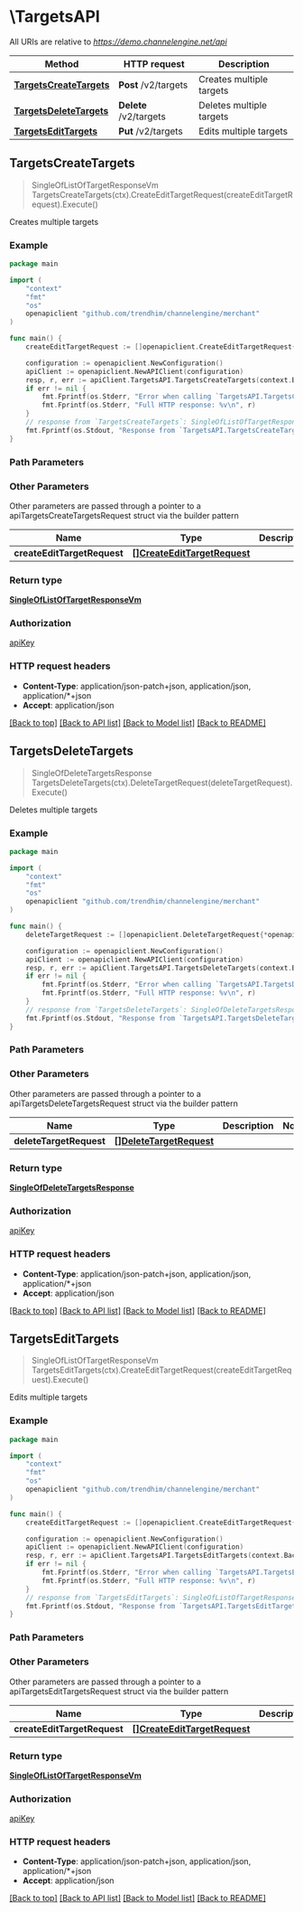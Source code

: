 # \TargetsAPI

All URIs are relative to *https://demo.channelengine.net/api*

Method | HTTP request | Description
------------- | ------------- | -------------
[**TargetsCreateTargets**](TargetsAPI.md#TargetsCreateTargets) | **Post** /v2/targets | Creates multiple targets
[**TargetsDeleteTargets**](TargetsAPI.md#TargetsDeleteTargets) | **Delete** /v2/targets | Deletes multiple targets
[**TargetsEditTargets**](TargetsAPI.md#TargetsEditTargets) | **Put** /v2/targets | Edits multiple targets



## TargetsCreateTargets

> SingleOfListOfTargetResponseVm TargetsCreateTargets(ctx).CreateEditTargetRequest(createEditTargetRequest).Execute()

Creates multiple targets



### Example

```go
package main

import (
	"context"
	"fmt"
	"os"
	openapiclient "github.com/trendhim/channelengine/merchant"
)

func main() {
	createEditTargetRequest := []openapiclient.CreateEditTargetRequest{*openapiclient.NewCreateEditTargetRequest()} // []CreateEditTargetRequest |  (optional)

	configuration := openapiclient.NewConfiguration()
	apiClient := openapiclient.NewAPIClient(configuration)
	resp, r, err := apiClient.TargetsAPI.TargetsCreateTargets(context.Background()).CreateEditTargetRequest(createEditTargetRequest).Execute()
	if err != nil {
		fmt.Fprintf(os.Stderr, "Error when calling `TargetsAPI.TargetsCreateTargets``: %v\n", err)
		fmt.Fprintf(os.Stderr, "Full HTTP response: %v\n", r)
	}
	// response from `TargetsCreateTargets`: SingleOfListOfTargetResponseVm
	fmt.Fprintf(os.Stdout, "Response from `TargetsAPI.TargetsCreateTargets`: %v\n", resp)
}
```

### Path Parameters



### Other Parameters

Other parameters are passed through a pointer to a apiTargetsCreateTargetsRequest struct via the builder pattern


Name | Type | Description  | Notes
------------- | ------------- | ------------- | -------------
 **createEditTargetRequest** | [**[]CreateEditTargetRequest**](CreateEditTargetRequest.md) |  | 

### Return type

[**SingleOfListOfTargetResponseVm**](SingleOfListOfTargetResponseVm.md)

### Authorization

[apiKey](../README.md#apiKey)

### HTTP request headers

- **Content-Type**: application/json-patch+json, application/json, application/*+json
- **Accept**: application/json

[[Back to top]](#) [[Back to API list]](../README.md#documentation-for-api-endpoints)
[[Back to Model list]](../README.md#documentation-for-models)
[[Back to README]](../README.md)


## TargetsDeleteTargets

> SingleOfDeleteTargetsResponse TargetsDeleteTargets(ctx).DeleteTargetRequest(deleteTargetRequest).Execute()

Deletes multiple targets



### Example

```go
package main

import (
	"context"
	"fmt"
	"os"
	openapiclient "github.com/trendhim/channelengine/merchant"
)

func main() {
	deleteTargetRequest := []openapiclient.DeleteTargetRequest{*openapiclient.NewDeleteTargetRequest()} // []DeleteTargetRequest |  (optional)

	configuration := openapiclient.NewConfiguration()
	apiClient := openapiclient.NewAPIClient(configuration)
	resp, r, err := apiClient.TargetsAPI.TargetsDeleteTargets(context.Background()).DeleteTargetRequest(deleteTargetRequest).Execute()
	if err != nil {
		fmt.Fprintf(os.Stderr, "Error when calling `TargetsAPI.TargetsDeleteTargets``: %v\n", err)
		fmt.Fprintf(os.Stderr, "Full HTTP response: %v\n", r)
	}
	// response from `TargetsDeleteTargets`: SingleOfDeleteTargetsResponse
	fmt.Fprintf(os.Stdout, "Response from `TargetsAPI.TargetsDeleteTargets`: %v\n", resp)
}
```

### Path Parameters



### Other Parameters

Other parameters are passed through a pointer to a apiTargetsDeleteTargetsRequest struct via the builder pattern


Name | Type | Description  | Notes
------------- | ------------- | ------------- | -------------
 **deleteTargetRequest** | [**[]DeleteTargetRequest**](DeleteTargetRequest.md) |  | 

### Return type

[**SingleOfDeleteTargetsResponse**](SingleOfDeleteTargetsResponse.md)

### Authorization

[apiKey](../README.md#apiKey)

### HTTP request headers

- **Content-Type**: application/json-patch+json, application/json, application/*+json
- **Accept**: application/json

[[Back to top]](#) [[Back to API list]](../README.md#documentation-for-api-endpoints)
[[Back to Model list]](../README.md#documentation-for-models)
[[Back to README]](../README.md)


## TargetsEditTargets

> SingleOfListOfTargetResponseVm TargetsEditTargets(ctx).CreateEditTargetRequest(createEditTargetRequest).Execute()

Edits multiple targets



### Example

```go
package main

import (
	"context"
	"fmt"
	"os"
	openapiclient "github.com/trendhim/channelengine/merchant"
)

func main() {
	createEditTargetRequest := []openapiclient.CreateEditTargetRequest{*openapiclient.NewCreateEditTargetRequest()} // []CreateEditTargetRequest |  (optional)

	configuration := openapiclient.NewConfiguration()
	apiClient := openapiclient.NewAPIClient(configuration)
	resp, r, err := apiClient.TargetsAPI.TargetsEditTargets(context.Background()).CreateEditTargetRequest(createEditTargetRequest).Execute()
	if err != nil {
		fmt.Fprintf(os.Stderr, "Error when calling `TargetsAPI.TargetsEditTargets``: %v\n", err)
		fmt.Fprintf(os.Stderr, "Full HTTP response: %v\n", r)
	}
	// response from `TargetsEditTargets`: SingleOfListOfTargetResponseVm
	fmt.Fprintf(os.Stdout, "Response from `TargetsAPI.TargetsEditTargets`: %v\n", resp)
}
```

### Path Parameters



### Other Parameters

Other parameters are passed through a pointer to a apiTargetsEditTargetsRequest struct via the builder pattern


Name | Type | Description  | Notes
------------- | ------------- | ------------- | -------------
 **createEditTargetRequest** | [**[]CreateEditTargetRequest**](CreateEditTargetRequest.md) |  | 

### Return type

[**SingleOfListOfTargetResponseVm**](SingleOfListOfTargetResponseVm.md)

### Authorization

[apiKey](../README.md#apiKey)

### HTTP request headers

- **Content-Type**: application/json-patch+json, application/json, application/*+json
- **Accept**: application/json

[[Back to top]](#) [[Back to API list]](../README.md#documentation-for-api-endpoints)
[[Back to Model list]](../README.md#documentation-for-models)
[[Back to README]](../README.md)

